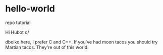 # hello-world
repo tutorial

Hi Hubot o/

dboiko here, I prefer C and C++. If you've had moon tacos you should try Martian tacos. They're out of this world.
